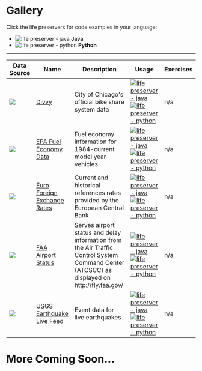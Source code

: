 # Gallery

Click the life preservers  for code examples in your language:

* ![life preserver - java](https://openclipart.org/image/40px/svg_to_png/280409/lifesaver-colour.png) **Java**
* ![life preserver - python](https://openclipart.org/image/40px/svg_to_png/3332/barretr-Lifesaver.png) **Python**

----

Data Source  | **Name** | **Description** |  **Usage** | **Exercises**
------------ | -------- | ---------- | ------------ | --------
   ![](https://openclipart.org/image/72px/svg_to_png/177212/bike-citizen.png) | [Divvy](https://www.divvybikes.com/system-data) | City of Chicago's official bike share system data | [![life preserver - java](https://openclipart.org/image/40px/svg_to_png/280409/lifesaver-colour.png)](gallery/divvy-java) [![life preserver - python](https://openclipart.org/image/40px/svg_to_png/3332/barretr-Lifesaver.png)](gallery/divvy-python)  | n/a
   ![](https://openclipart.org/image/72px/svg_to_png/190178/SimpleBrightGreenCarTopView.png) | [EPA Fuel Economy Data](http://www.fueleconomy.gov/feg/ws/) |  Fuel economy information for 1984-current model year vehicles | [![life preserver - java](https://openclipart.org/image/40px/svg_to_png/280409/lifesaver-colour.png)](gallery/fueleconomy-java) [![life preserver - python](https://openclipart.org/image/40px/svg_to_png/3332/barretr-Lifesaver.png)](gallery/fueleconomy-python) | n/a
   ![](https://openclipart.org/image/72px/svg_to_png/270549/currency-exchange-icon.png) | [Euro Foreign Exchange Rates](http://www.ecb.europa.eu/stats/policy_and_exchange_rates/euro_reference_exchange_rates/html/index.en.html) | Current and historical references rates provided by the European Central Bank | [![life preserver - java](https://openclipart.org/image/40px/svg_to_png/280409/lifesaver-colour.png)](gallery/euro-forex-java) [![life preserver - python](https://openclipart.org/image/40px/svg_to_png/3332/barretr-Lifesaver.png)](gallery/euro-forex-python) | n/a
   ![](https://openclipart.org/image/72px/svg_to_png/218694/airport.png) | [FAA Airport Status](http://services.faa.gov/docs/services/airport/) | Serves airport status and delay information from the Air Traffic Control System Command Center (ATCSCC) as displayed on http://fly.faa.gov/ | [![life preserver - java](https://openclipart.org/image/40px/svg_to_png/280409/lifesaver-colour.png)](gallery/faa-airport-java) [![life preserver - python](https://openclipart.org/image/40px/svg_to_png/3332/barretr-Lifesaver.png)](gallery/faa-airport-python) | n/a
   ![](https://openclipart.org/image/72px/svg_to_png/190876/earthquake01.png) | [USGS Earthquake Live Feed](https://earthquake.usgs.gov/earthquakes/feed/) | Event data for live earthquakes | [![life preserver - java](https://openclipart.org/image/40px/svg_to_png/280409/lifesaver-colour.png)](gallery/earthquakes-usgs-java) [![life preserver - python](https://openclipart.org/image/40px/svg_to_png/3332/barretr-Lifesaver.png)](gallery/earthquakes-usgs-python) | n/a




# More Coming Soon...
